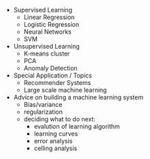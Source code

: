 * Supervised Learning
	* Linear Regression
	* Logistic Regression
	* Neural Networks
	* SVM
* Unsupervised Learning
	* K-means cluster
	* PCA
	* Anomaly Detection
* Special Application / Topics
	* Recommender Systems
	* Large scale machine learning
* Advice on building a machine learning system
	* Bias/variance
	* regularization
	* deciding what to do next:
		* evalution of learning algorithm
		* learning curves
		* error analysis
		* celling analysis
